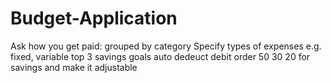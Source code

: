 # Budget-Application
Ask how you get paid: grouped by category
Specify types of expenses e.g. fixed, variable
top 3 savings goals
auto dedeuct debit order
50 30 20 for savings and make it adjustable 
